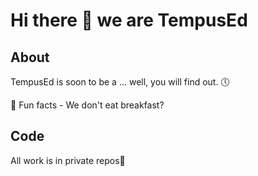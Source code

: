 # Hi there 👋 we are TempusEd


## About
TempusEd is soon to be a ...
well, you will find out. 🕔

🍿 Fun facts - We don't eat breakfast?

## Code
All work is in private repos🔐

